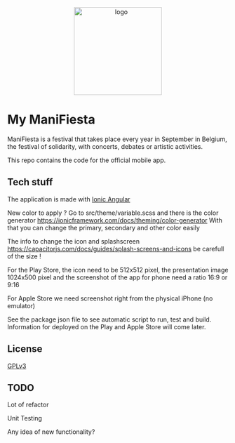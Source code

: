 <div align="center">
  <picture>
    <img alt="logo" height="200px" src="https://github.com/manifiesta/app/assets/45843802/73ccdfd3-5f41-48c2-9c23-50b5437be46a">
  </picture>
</div>

# My ManiFiesta

ManiFiesta is a festival that takes place every year in September in Belgium, the festival of solidarity, with concerts, debates or artistic activities.

This repo contains the code for the official mobile app.

## Tech stuff

The application is made with [Ionic Angular](https://ionicframework.com/docs/angular/overview)

New color to apply ? Go to src/theme/variable.scss and there is the color generator https://ionicframework.com/docs/theming/color-generator
With that you can change the primary, secondary and other color easily

The info to change the icon and splashscreen https://capacitorjs.com/docs/guides/splash-screens-and-icons be carefull of the size !

For the Play Store, the icon need to be 512x512 pixel, the presentation image 1024x500 pixel and the screenshot of the app for phone need a ratio 16:9 or 9:16

For Apple Store we need screenshot right from the physical iPhone (no emulator)

See the package json file to see automatic script to run, test and build. Information for deployed on the Play and Apple Store will come later.

## License

[GPLv3](https://choosealicense.com/licenses/gpl-3.0/)

## TODO

Lot of refactor

Unit Testing

Any idea of new functionality?
